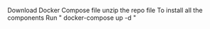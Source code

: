 Download Docker Compose file
unzip the repo file
To install all the components Run " docker-compose up -d "
